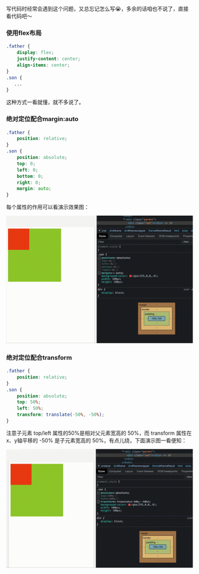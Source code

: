 写代码时经常会遇到这个问题，又总忘记怎么写😭，多余的话咱也不说了，直接看代码吧～

### 使用flex布局
```css
.father {
    display: flex;
    justify-content: center;
    align-items: center;
}
.son {
   ...
}
```
这种方式一看就懂，就不多说了。

### 绝对定位配合margin:auto
```css
.father {
    position: relative;
}
.son {
    position: absolute;
    top: 0;
    left: 0;
    bottom: 0;
    right: 0;
    margin: auto;
}
```
每个属性的作用可以看演示效果图：

![absolute-margin](./images/absolute-margin.gif)



### 绝对定位配合transform

```css
.father {
    position: relative;
}
.son {
    position: absolute;
    top: 50%;
    left: 50%;
    transform: translate(-50%, -50%);
}
```
注意子元素 top/left 属性的50%是相对父元素宽高的 50%，而 transform 属性在x、y轴平移的 -50% 是子元素宽高的 50%，有点儿绕，下面演示图一看便知：

![absolute-transform](./images/absolute-transform.gif)